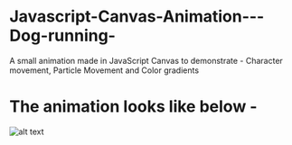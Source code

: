 # Javascript-Canvas-Animation---Dog-running-
A small animation made in JavaScript Canvas to demonstrate - Character movement, Particle Movement and Color gradients

# The animation looks like below -  
![alt text](https://github.com/TheRungtaLibrary/Javascript-Canvas-Animation---Dog-running-/blob/master/Pug-Animation.gif "Dog motion and particle animation")
